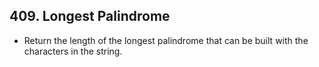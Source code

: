 ## 409. Longest Palindrome

-   Return the length of the longest palindrome that can be built with the characters in the string.
